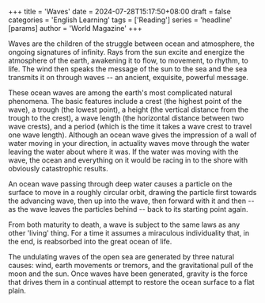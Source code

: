 +++
title = 'Waves'
date = 2024-07-28T15:17:50+08:00
draft = false
categories = 'English Learning'
tags = ['Reading']
series = 'headline'
[params]
  author = 'World Magazine'
+++

Waves are the children of the struggle between ocean and atmosphere, the ongoing signatures of infinity. Rays from the sun excite and energize the atmosphere of the earth, awakening it to flow, to movement, to rhythm, to life. The wind then speaks the message of the sun to the sea and the sea transmits it on through waves -- an ancient, exquisite, powerful message.

<!--more-->

These ocean waves are among the earth's most complicated natural phenomena. The basic features include a crest (the highest point of the wave), a trough (the lowest point), a height (the vertical distance from the trough to the crest), a wave length (the horizontal distance between two wave crests), and a period (which is the time it takes a wave crest to travel one wave length). Although an ocean wave gives the impression of a wall of water moving in your direction, in actuality waves move through the water leaving the water about where it was. If the water was moving with the wave, the ocean and everything on it would be racing in to the shore with obviously catastrophic results.

An ocean wave passing through deep water causes a particle on the surface to move in a roughly circular orbit, drawing the particle first towards the advancing wave, then up into the wave, then forward with it and then -- as the wave leaves the particles behind -- back to its starting point again.

From both maturity to death, a wave is subject to the same laws as any other 'living' thing. For a time it assumes a miraculous individuality that, in the end, is reabsorbed into the great ocean of life.

The undulating waves of the open sea are generated by three natural causes: wind, earth movements or tremors, and the gravitational pull of the moon and the sun. Once waves have been generated, gravity is the force that drives them in a continual attempt to restore the ocean surface to a flat plain.
